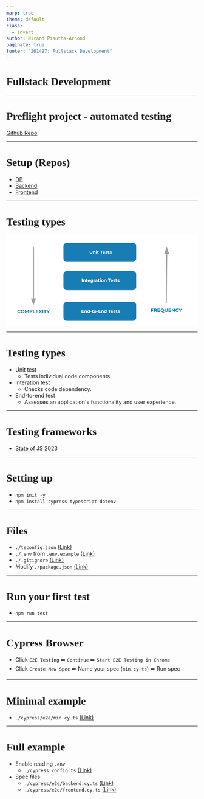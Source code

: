 ```yaml
---
marp: true
theme: default
class:
  - invert
author: Nirand Pisutha-Arnond
paginate: true
footer: "261497: Fullstack Development"
---
```


<style>
@import url('https://fonts.googleapis.com/css2?family=Prompt:ital,wght@0,100;0,300;0,400;0,700;1,100;1,300;1,400;1,700&display=swap');

    :root {
    font-family: Prompt;
    --hl-color: #D57E7E;
}
h1 {
  font-family: Prompt
}
</style>

# Fullstack Development

---

# Preflight project - automated testing

[Github Repo](https://github.com/fullstack-67/pf-testing)

---

# Setup (Repos)

- [DB](https://github.com/fullstack-67/pf-db)
- [Backend](https://github.com/fullstack-67/pf-backend)
- [Frontend](https://github.com/fullstack-67/pf-frontend)

---

# Testing types

![width:800](./img/test_types.png)

---

# Testing types

- Unit test
  - Tests individual code components.
- Interation test
  - Checks code dependency.
- End-to-end test
  - Assesses an application's functionality and user experience.

---

# Testing frameworks

- [State of JS 2023](https://2023.stateofjs.com/en-US/libraries/testing/#testing_experience)

---

# Setting up

- `npm init -y`
- `npm install cypress typescript dotenv`

---

# Files

- `./tsconfig.json` [(Link)](https://github.com/fullstack-67/pf-testing/blob/main/tsconfig.json)
- `./.env` from `.env.example` [(Link)](https://github.com/fullstack-67/pf-testing/blob/main/.env.example)
- `./.gitignore` [(Link)](https://github.com/fullstack-67/pf-testing/blob/main/.gitignore)
- Modify `./package.json` [(Link)](https://github.com/fullstack-67/pf-testing/blob/53c5a6fef813fecdd443d9b83ac9782b5cd8d23f/package.json#L7)

---

# Run your first test

- `npm run test`

---

# Cypress Browser

- Click `E2E Testing` ➡️ `Continue` ➡️ `Start E2E Testing in Chrome`
- Click `Create New Spec` ➡️ Name your spec (`min.cy.ts`) ➡️ Run spec

---

# Minimal example

- `./cypress/e2e/min.cy.ts` [(Link)](https://github.com/fullstack-67/pf-testing/blob/main/cypress/e2e/min.cy.ts)

---

# Full example

- Enable reading `.env`
  - `./cypress.config.ts` [(Link)](https://github.com/fullstack-67/pf-testing/blob/main/cypress.config.ts)
- Spec files
  - `./cypress/e2e/backend.cy.ts` [(Link)](https://github.com/fullstack-67/pf-testing/blob/main/cypress/e2e/backend.cy.ts)
  - `./cypress/e2e/frontend.cy.ts` [(Link)](https://github.com/fullstack-67/pf-testing/blob/main/cypress/e2e/frontend.cy.ts)
